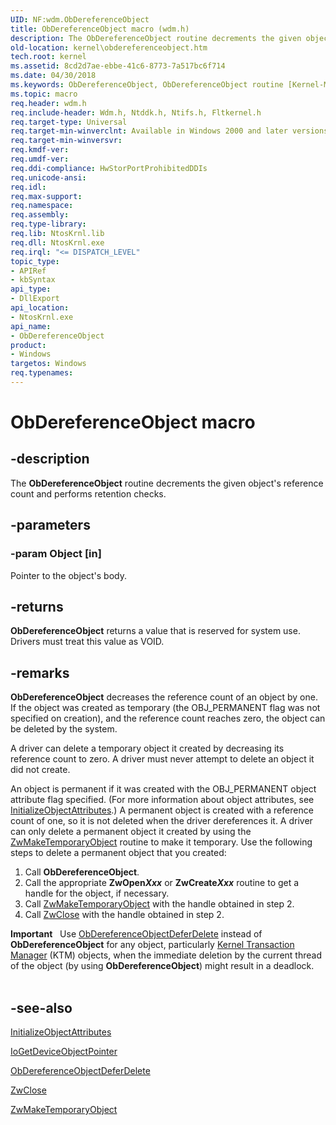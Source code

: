 ```yaml
---
UID: NF:wdm.ObDereferenceObject
title: ObDereferenceObject macro (wdm.h)
description: The ObDereferenceObject routine decrements the given object's reference count and performs retention checks.
old-location: kernel\obdereferenceobject.htm
tech.root: kernel
ms.assetid: 8cd2d7ae-ebbe-41c6-8773-7a517bc6f714
ms.date: 04/30/2018
ms.keywords: ObDereferenceObject, ObDereferenceObject routine [Kernel-Mode Driver Architecture], k107_bc67abd9-66b2-4cd7-81c0-48ad0fa6c87d.xml, kernel.obdereferenceobject, wdm/ObDereferenceObject
ms.topic: macro
req.header: wdm.h
req.include-header: Wdm.h, Ntddk.h, Ntifs.h, Fltkernel.h
req.target-type: Universal
req.target-min-winverclnt: Available in Windows 2000 and later versions of Windows.
req.target-min-winversvr: 
req.kmdf-ver: 
req.umdf-ver: 
req.ddi-compliance: HwStorPortProhibitedDDIs
req.unicode-ansi: 
req.idl: 
req.max-support: 
req.namespace: 
req.assembly: 
req.type-library: 
req.lib: NtosKrnl.lib
req.dll: NtosKrnl.exe
req.irql: "<= DISPATCH_LEVEL"
topic_type:
- APIRef
- kbSyntax
api_type:
- DllExport
api_location:
- NtosKrnl.exe
api_name:
- ObDereferenceObject
product:
- Windows
targetos: Windows
req.typenames: 
---
```


# ObDereferenceObject macro


## -description


The <b>ObDereferenceObject</b> routine decrements the given object's reference count and performs retention checks.


## -parameters




### -param Object [in]

Pointer to the object's body. 


## -returns
**ObDereferenceObject** returns a value that is reserved for system use. Drivers must treat this value as VOID.

## -remarks



<b>ObDereferenceObject</b> decreases the reference count of an object by one. If the object was created as temporary (the OBJ_PERMANENT flag was not specified on creation), and the reference count reaches zero, the object can be deleted by the system.

A driver can delete a temporary object it created by decreasing its reference count to zero. A driver must never attempt to delete an object it did not create.

An object is permanent if it was created with the OBJ_PERMANENT object attribute flag specified. (For more information about object attributes, see <a href="https://docs.microsoft.com/windows/desktop/api/ntdef/nf-ntdef-initializeobjectattributes">InitializeObjectAttributes</a>.) A permanent object is created with a reference count of one, so it is not deleted when the driver dereferences it. A driver can only delete a permanent object it created by using the <a href="https://msdn.microsoft.com/library/windows/hardware/ff566477">ZwMakeTemporaryObject</a> routine to make it temporary. Use the following steps to delete a permanent object that you created:

<ol>
<li>
Call <b>ObDereferenceObject</b>.

</li>
<li>
Call the appropriate <b>ZwOpen<i>Xxx</i></b> or <b>ZwCreate<i>Xxx</i></b> routine to get a handle for the object, if necessary.

</li>
<li>
Call <a href="https://msdn.microsoft.com/library/windows/hardware/ff566477">ZwMakeTemporaryObject</a> with the handle obtained in step 2.

</li>
<li>
Call <a href="https://msdn.microsoft.com/library/windows/hardware/ff566417">ZwClose</a> with the handle obtained in step 2.

</li>
</ol>
<div class="alert"><b>Important</b>  
     Use <a href="https://msdn.microsoft.com/library/windows/hardware/ff557728">ObDereferenceObjectDeferDelete</a> instead of <b>ObDereferenceObject</b> for any object, particularly <a href="https://msdn.microsoft.com/43bf96ed-8be8-4670-a310-99cd7c7f9073">Kernel Transaction Manager</a> (KTM) objects, when the immediate deletion by the current thread of the object (by using <b>ObDereferenceObject</b>) might result in a deadlock.</div>
<div> </div>



## -see-also




<a href="https://docs.microsoft.com/windows/desktop/api/ntdef/nf-ntdef-initializeobjectattributes">InitializeObjectAttributes</a>



<a href="https://msdn.microsoft.com/library/windows/hardware/ff549198">IoGetDeviceObjectPointer</a>



<a href="https://msdn.microsoft.com/library/windows/hardware/ff557728">ObDereferenceObjectDeferDelete</a>



<a href="https://msdn.microsoft.com/library/windows/hardware/ff566417">ZwClose</a>



<a href="https://msdn.microsoft.com/library/windows/hardware/ff566477">ZwMakeTemporaryObject</a>
 

 

